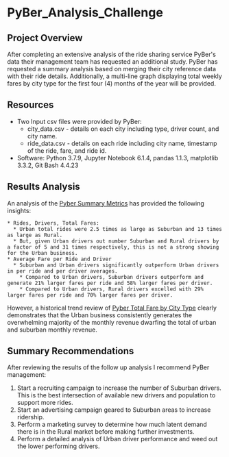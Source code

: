# PyBer_Analysis_Challenge
## Project Overview
After completing an extensive analysis of the ride sharing service PyBer's data their management team has requested an additional study.  PyBer has requested a summary analysis based on merging their city reference data with their ride details.  Additionally, a multi-line graph displaying total weekly fares by city type for the first four (4) months of the year will be provided.

## Resources
  * Two Input csv files were provided by PyBer: 
    * city_data.csv - details on each city including type, driver count, and city name.
    * ride_data.csv - details on each ride including city name, timestamp of the ride, fare, and ride id.
  * Software: Python 3.7.9, Jupyter Notebook 6.1.4, pandas 1.1.3, matplotlib 3.3.2, Git Bash 4.4.23

## Results Analysis
An analysis of the [Pyber Summary Metrics](https://github.com/goldbala55/PyBer_Analysis_Challenge/blob/main/analysis/PyBer_summary_metrics_by_city_type.png) has provided the following insights: 

    * Rides, Drivers, Total Fares:
      * Urban total rides were 2.5 times as large as Suburban and 13 times as large as Rural.
      * But, given Urban drivers out number Suburban and Rural drivers by a factor of 5 and 31 times respectively, this is not a strong showing for the Urban business.
    * Average Fare per Ride and Driver
      * Suburban and Urban drivers significantly outperform Urban drivers in per ride and per driver averages.
        * Compared to Urban drivers, Suburban drivers outperform and generate 21% larger fares per ride and 58% larger fares per driver.
        * Compared to Urban drivers, Rural drivers excelled with 29% larger fares per ride and 70% larger fares per driver.

However, a historical trend review of [Pyber Total Fare by City Type](https://github.com/goldbala55/PyBer_Analysis_Challenge/blob/main/analysis/PyBer_fare_summary.png) clearly demonstrates that the Urban business consistently generates the overwhelming majority of the monthly revenue dwarfing the total of urban and suburban monthly revenue.
## Summary Recommendations
After reviewing the results of the follow up analysis I recommend PyBer management:
1. Start a recruiting campaign to increase the number of Suburban drivers.  This is the best intersection of available new drivers and population to support more rides.
2. Start an advertising campaign geared to Suburban areas to increase ridership.
3. Perform a marketing survey to determine how much latent demand there is in the Rural market before making further investments.
4.  Perform a detailed analysis of Urban driver performance and weed out the lower performing drivers.